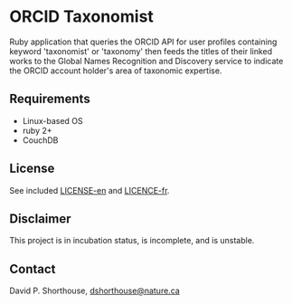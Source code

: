 ORCID Taxonomist
===============================================
Ruby application that queries the ORCID API for user profiles containing keyword 'taxonomist' or 'taxonomy' then feeds the titles of their linked works to the Global Names Recognition and Discovery service to indicate the ORCID account holder's area of taxonomic expertise.

Requirements
------------
- Linux-based OS
- ruby 2+
- CouchDB

License
-------
See included [LICENSE-en](LICENSE-en) and [LICENCE-fr](LICENCE-fr).

Disclaimer
----------
This project is in incubation status, is incomplete, and is unstable.

Contact
-------
David P. Shorthouse, <dshorthouse@nature.ca>